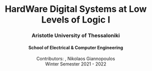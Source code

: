 <div id="top"></div>

<br />
<div align="center">
  <h1 align="center">HardWare Digital Systems at Low Levels of Logic I</h1>
  <h3 align="center">Aristotle University of Thessaloniki</h3>
  <h4 align="center">School of Electrical & Computer Engineering</h4>
  <p align="center">
    Contributors: , Nikolaos Giannopoulos
    <br />
    Winter Semester 2021 - 2022
    <br />
    <br />
    <br />
    <br />
  </p>
</div>
